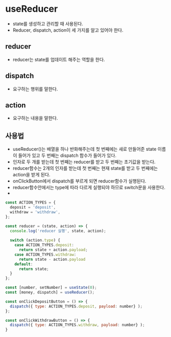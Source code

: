 # useReducer
- state를 생성하고 관리할 때 사용된다.
- Reducer, dispatch, action이 세 가지를 알고 있어야 한다.

## reducer
- reducer는 state를 업데이트 해주는 역할을 한다.

## dispatch
- 요구하는 행위를 말한다.

## action
- 요구하는 내용을 말한다.

## 사용법
- useReducer()는 배열을 하나 반화해주는데 첫 번째에는 새로 만들어준 state 이름이 들어가 있고 두 번째는 dispatch 함수가 들어가 있다.
- 인자로 두 개를 받는데 첫 번째는 reducer를 받고 두 번째는 초기값을 받는다.
- reducer함수는 2개의 인자를 받는데 첫 번째는 현재 state를 받고 두 번째에는 action을 받게 된다.
- onClickButton에서 dispatch를 부르게 되면 reducer함수가 실행된다. 
- reducer함수안에서는 type에 따라 다르게 실행되야 하므로 switch문을 사용한다.
- 


```js
const ACTION_TYPES = {
  deposit = 'deposit',
  withdraw = 'withdraw',
};

const reducer = (state, action) => {
  console.log('reducer 실행', state, action);
  
  switch (action.type) {
    case ACTION_TYPES.deposit:
      return state + action.payload;
    case ACTION_TYPES.withdraw:
      return state - action.payload
    default: 
      return state;
  }
};

const [number, setNumber] = useState(0);
const [money, dispatch] = useReducer();

const onClickDepositButton = () => {
  dispatch({ type: ACTION_TYPES.deposit, payload: number} );
};

const onClickWithdrawButton = () => {
  dispatch({ type: ACTION_TYPES.withdraw, payload: number} );
}
```
